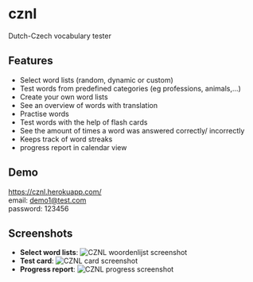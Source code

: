 # cznl
Dutch-Czech vocabulary tester

## Features

* Select word lists (random, dynamic or custom)
* Test words from predefined categories (eg professions, animals,...)
* Create your own word lists
* See an overview of words with translation
* Practise words
* Test words with the help of flash cards
* See the amount of times a word was answered correctly/ incorrectly
* Keeps track of word streaks
* progress report in calendar view

## Demo

https://cznl.herokuapp.com/  
 email: demo1@test.com  
 password: 123456  

## Screenshots

* **Select word lists**:
![CZNL woordenlijst screenshot](http://i.imgur.com/hTtzVkP.png)
* **Test card**:
![CZNL card screenshot](http://i.imgur.com/Yep9dXn.png)
* **Progress report**:
![CZNL progress screenshot](http://i.imgur.com/hjZDEM0.png)
